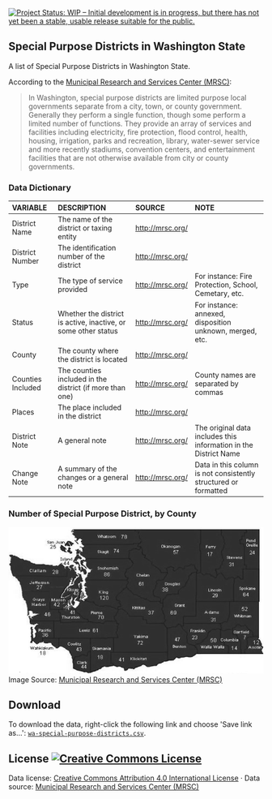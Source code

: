 
[![Project Status: WIP – Initial development is in progress, but there has not yet been a stable, usable release suitable for the public.](http://www.repostatus.org/badges/latest/wip.svg)](http://www.repostatus.org/#wip)

Special Purpose Districts in Washington State
---------------------------------------------

A list of Special Purpose Districts in Washington State.

According to the [Municipal Research and Services Center (MRSC)](http://mrsc.org/Home.aspx):

> In Washington, special purpose districts are limited purpose local governments separate from a city, town, or county government. Generally they perform a single function, though some perform a limited number of functions. They provide an array of services and facilities including electricity, fire protection, flood control, health, housing, irrigation, parks and recreation, library, water-sewer service and more recently stadiums, convention centers, and entertainment facilities that are not otherwise available from city or county governments.

### Data Dictionary

| VARIABLE          | DESCRIPTION                                                    | SOURCE             | NOTE                                                             |
|:------------------|:---------------------------------------------------------------|:-------------------|:-----------------------------------------------------------------|
| District Name     | The name of the district or taxing entity                      | <http://mrsc.org/> |                                                                  |
| District Number   | The identification number of the district                      | <http://mrsc.org/> |                                                                  |
| Type              | The type of service provided                                   | <http://mrsc.org/> | For instance: Fire Protection, School, Cemetary, etc.            |
| Status            | Whether the district is active, inactive, or some other status | <http://mrsc.org/> | For instance: annexed, disposition unknown, merged, etc.         |
| County            | The county where the district is located                       | <http://mrsc.org/> |                                                                  |
| Counties Included | The counties included in the district (if more than one)       | <http://mrsc.org/> | County names are separated by commas                             |
| Places            | The place included in the district                             | <http://mrsc.org/> |                                                                  |
| District Note     | A general note                                                 | <http://mrsc.org/> | The original data includes this information in the District Name |
| Change Note       | A summary of the changes or a general note                     | <http://mrsc.org/> | Data in this column is not consistently structured or formatted  |

### Number of Special Purpose District, by County

![](https://github.com/tiernanmartin/datasets/raw/master/wa-special-purpose-districts/resources/wa-spd2.png) Image Source: [Municipal Research and Services Center (MRSC)](http://mrsc.org/Home.aspx)

Download
--------

To download the data, right-click the following link and choose 'Save link as...': [`wa-special-purpose-districts.csv`](https://github.com/tiernanmartin/datasets/raw/master/wa-special-purpose-districts/data/wa-special-purpose-districts.csv).

License <a rel="license" href="http://creativecommons.org/licenses/by/4.0/"><img alt="Creative Commons License" style="border-width:0" src="https://i.creativecommons.org/l/by/4.0/80x15.png" /></a>
----------------------------------------------------------------------------------------------------------------------------------------------------------------------------------------------------

Data license: [Creative Commons Attribution 4.0 International License](http://creativecommons.org/licenses/by/4.0/) · Data source: [Municipal Research and Services Center (MRSC)](http://mrsc.org/Home.aspx)

